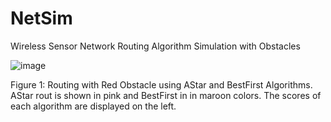 # NetSim
Wireless Sensor Network Routing Algorithm Simulation with Obstacles

![image](https://github.com/hsmazumdar/NetSim/assets/16040087/f01e1e3d-7021-4a93-b29c-ae8b1fef664f)

Figure 1: Routing with Red Obstacle using AStar and BestFirst Algorithms. AStar rout is shown in pink and BestFirst in in maroon colors. The scores of each algorithm are displayed on the left.

 
